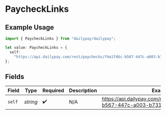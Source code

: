 # PaycheckLinks

## Example Usage

```typescript
import { PaycheckLinks } from "dailypay/dailypay";

let value: PaycheckLinks = {
  self:
    "https://api.dailypay.com/rest/paychecks/f4e2fd6c-b567-447c-a003-b7315b8d22d2",
};
```

## Fields

| Field                                                                        | Type                                                                         | Required                                                                     | Description                                                                  | Example                                                                      |
| ---------------------------------------------------------------------------- | ---------------------------------------------------------------------------- | ---------------------------------------------------------------------------- | ---------------------------------------------------------------------------- | ---------------------------------------------------------------------------- |
| `self`                                                                       | *string*                                                                     | :heavy_check_mark:                                                           | N/A                                                                          | https://api.dailypay.com/rest/paychecks/f4e2fd6c-b567-447c-a003-b7315b8d22d2 |